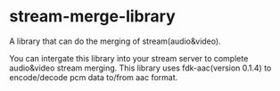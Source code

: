 # stream-merge-library
A library that can do the merging of stream(audio&amp;video).

You can intergate this library into your stream server to complete audio&video stream merging.
This library uses fdk-aac(version 0.1.4) to encode/decode pcm data to/from aac format.


